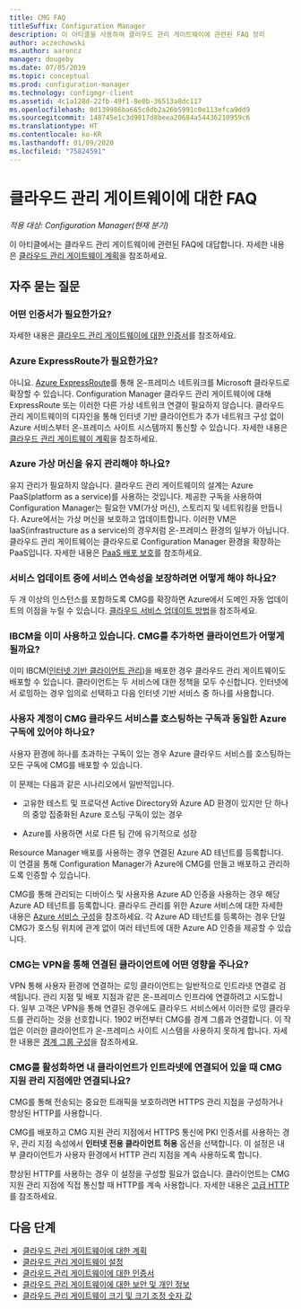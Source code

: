 ```yaml
---
title: CMG FAQ
titleSuffix: Configuration Manager
description: 이 아티클을 사용하여 클라우드 관리 게이트웨이에 관련된 FAQ 정리
author: aczechowski
ms.author: aaroncz
manager: dougeby
ms.date: 07/05/2019
ms.topic: conceptual
ms.prod: configuration-manager
ms.technology: configmgr-client
ms.assetid: 4c1a128d-22fb-49f1-8e0b-36513a8dc117
ms.openlocfilehash: 8d139986ba665c8db2a26b5991c0e113efca9dd9
ms.sourcegitcommit: 148745e1c3d9817d8beea20684a54436210959c6
ms.translationtype: HT
ms.contentlocale: ko-KR
ms.lasthandoff: 01/09/2020
ms.locfileid: "75824591"
---
```

# <a name="frequently-asked-questions-about-the-cloud-management-gateway"></a>클라우드 관리 게이트웨이에 대한 FAQ

*적용 대상: Configuration Manager(현재 분기)*

이 아티클에서는 클라우드 관리 게이트웨이에 관련된 FAQ에 대답합니다. 자세한 내용은 [클라우드 관리 게이트웨이 계획](/sccm/core/clients/manage/cmg/plan-cloud-management-gateway)을 참조하세요.


## <a name="frequently-asked-questions"></a>자주 묻는 질문

### <a name="what-certificates-do-i-need"></a>어떤 인증서가 필요한가요?

자세한 내용은 [클라우드 관리 게이트웨이에 대한 인증서](/sccm/core/clients/manage/cmg/certificates-for-cloud-management-gateway)를 참조하세요.


### <a name="do-i-need-azure-expressroute"></a>Azure ExpressRoute가 필요한가요?

아니요. [Azure ExpressRoute](/azure/expressroute/expressroute-introduction)를 통해 온-프레미스 네트워크를 Microsoft 클라우드로 확장할 수 있습니다. Configuration Manager 클라우드 관리 게이트웨이에 대해 ExpressRoute 또는 이러한 다른 가상 네트워크 연결이 필요하지 않습니다. 클라우드 관리 게이트웨이의 디자인을 통해 인터넷 기반 클라이언트가 추가 네트워크 구성 없이 Azure 서비스부터 온-프레미스 사이트 시스템까지 통신할 수 있습니다. 자세한 내용은 [클라우드 관리 게이트웨이 계획](/sccm/core/clients/manage/cmg/plan-cloud-management-gateway)을 참조하세요.

<!-- SCCMDocs#1659 -->

### <a name="do-i-need-to-maintain-the-azure-virtual-machines"></a>Azure 가상 머신을 유지 관리해야 하나요?

유지 관리가 필요하지 않습니다. 클라우드 관리 게이트웨이의 설계는 Azure PaaS(platform as a service)를 사용하는 것입니다. 제공한 구독을 사용하여 Configuration Manager는 필요한 VM(가상 머신), 스토리지 및 네트워킹을 만듭니다. Azure에서는 가상 머신을 보호하고 업데이트합니다. 이러한 VM은 IaaS(infrastructure as a service)의 경우처럼 온-프레미스 환경의 일부가 아닙니다. 클라우드 관리 게이트웨이는 클라우드로 Configuration Manager 환경을 확장하는 PaaS입니다. 자세한 내용은 [PaaS 배포 보호](/azure/security/security-paas-deployments)를 참조하세요.


### <a name="how-can-i-ensure-service-continuity-during-service-updates"></a>서비스 업데이트 중에 서비스 연속성을 보장하려면 어떻게 해야 하나요?

두 개 이상의 인스턴스를 포함하도록 CMG를 확장하면 Azure에서 도메인 자동 업데이트의 이점을 누릴 수 있습니다. [클라우드 서비스 업데이트 방법](/azure/cloud-services/cloud-services-update-azure-service)을 참조하세요.


### <a name="im-already-using-ibcm-if-i-add-cmg-how-do-clients-behave"></a>IBCM을 이미 사용하고 있습니다. CMG를 추가하면 클라이언트가 어떻게 될까요?

이미 IBCM([인터넷 기반 클라이언트 관리](/sccm/core/clients/manage/plan-internet-based-client-management))을 배포한 경우 클라우드 관리 게이트웨이도 배포할 수 있습니다. 클라이언트는 두 서비스에 대한 정책을 모두 수신합니다. 인터넷에서 로밍하는 경우 임의로 선택하고 다음 인터넷 기반 서비스 중 하나를 사용합니다.


### <a name="do-the-user-accounts-have-to-be-in-the-same-azure-subscription-as-the-subscription-that-hosts-the-cmg-cloud-service"></a>사용자 계정이 CMG 클라우드 서비스를 호스팅하는 구독과 동일한 Azure 구독에 있어야 하나요?
<!--SCCMDocs-pr issue #2873-->
사용자 환경에 하나를 초과하는 구독이 있는 경우 Azure 클라우드 서비스를 호스팅하는 모든 구독에 CMG를 배포할 수 있습니다. 

이 문제는 다음과 같은 시나리오에서 일반적입니다.  

- 고유한 테스트 및 프로덕션 Active Directory와 Azure AD 환경이 있지만 단 하나의 중앙 집중화된 Azure 호스팅 구독이 있는 경우  

- Azure를 사용하면 서로 다른 팀 간에 유기적으로 성장  

Resource Manager 배포를 사용하는 경우 연결된 Azure AD 테넌트를 등록합니다. 이 연결을 통해 Configuration Manager가 Azure에 CMG를 만들고 배포하고 관리하도록 인증할 수 있습니다.  

CMG를 통해 관리되는 디바이스 및 사용자용 Azure AD 인증을 사용하는 경우 해당 Azure AD 테넌트를 등록합니다. 클라우드 관리를 위한 Azure 서비스에 대한 자세한 내용은 [Azure 서비스 구성](/sccm/core/servers/deploy/configure/azure-services-wizard)을 참조하세요. 각 Azure AD 테넌트를 등록하는 경우 단일 CMG가 호스팅 위치에 관계 없이 여러 테넌트에 대한 Azure AD 인증을 제공할 수 있습니다.

### <a name="how-does-cmg-affect-my-clients-connected-via-vpn"></a>CMG는 VPN을 통해 연결된 클라이언트에 어떤 영향을 주나요?

VPN 통해 사용자 환경에 연결하는 로밍 클라이언트는 일반적으로 인트라넷 연결로 검색됩니다. 관리 지점 및 배포 지점과 같은 온-프레미스 인프라에 연결하려고 시도합니다. 일부 고객은 VPN을 통해 연결된 경우에도 클라우드 서비스에서 이러한 로밍 클라우드를 관리하는 것을 선호합니다. 1902 버전부터 CMG를 경계 그룹과 연결합니다. 이 작업은 이러한 클라이언트가 온-프레미스 사이트 시스템을 사용하지 못하게 합니다. 자세한 내용은 [경계 그룹 구성](/sccm/core/clients/manage/cmg/setup-cloud-management-gateway#configure-boundary-groups)을 참조하세요.

### <a name="if-i-enable-a-cmg-will-my-clients-only-connect-to-the-cmg-enabled-management-point-when-theyre-connected-to-the-intranet"></a>CMG를 활성화하면 내 클라이언트가 인트라넷에 연결되어 있을 때 CMG 지원 관리 지점에만 연결되나요?

CMG를 통해 전송되는 중요한 트래픽을 보호하려면 HTTPS 관리 지점을 구성하거나 향상된 HTTP를 사용합니다.

CMG를 배포하고 CMG 지원 관리 지점에서 HTTPS 통신에 PKI 인증서를 사용하는 경우, 관리 지점 속성에서 **인터넷 전용 클라이언트 허용** 옵션을 선택합니다. 이 설정은 내부 클라이언트가 사용자 환경에서 HTTP 관리 지점을 계속 사용하도록 합니다.

향상된 HTTP를 사용하는 경우 이 설정을 구성할 필요가 없습니다. 클라이언트는 CMG 지원 관리 지점에 직접 통신할 때 HTTP를 계속 사용합니다. 자세한 내용은 [고급 HTTP](/sccm/core/plan-design/hierarchy/enhanced-http)를 참조하세요.

## <a name="next-steps"></a>다음 단계

- [클라우드 관리 게이트웨이에 대한 계획](/sccm/core/clients/manage/cmg/plan-cloud-management-gateway)
- [클라우드 관리 게이트웨이 설정](/sccm/core/clients/manage/cmg/setup-cloud-management-gateway)
- [클라우드 관리 게이트웨이에 대한 인증서](/sccm/core/clients/manage/cmg/certificates-for-cloud-management-gateway)
- [클라우드 관리 게이트웨이에 대한 보안 및 개인 정보](/sccm/core/clients/manage/cmg/security-and-privacy-for-cloud-management-gateway)
- [클라우드 관리 게이트웨이 크기 및 크기 조정 숫자 값](/sccm/core/plan-design/configs/size-and-scale-numbers#bkmk_cmg)
